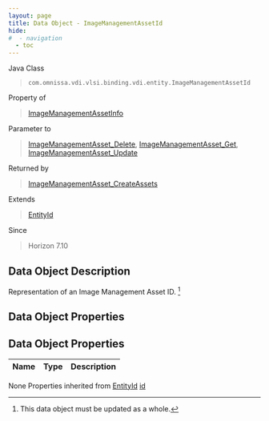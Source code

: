 ```yaml
---
layout: page
title: Data Object - ImageManagementAssetId
hide:
#  - navigation
  - toc
---
```








Java Class
> `com.omnissa.vdi.vlsi.binding.vdi.entity.ImageManagementAssetId`

Property of
> [ImageManagementAssetInfo](vdi.utils.imagemanagement.ImageManagementAsset.ImageManagementAssetInfo.md#field_detail)

Parameter to
> [ImageManagementAsset_Delete](vdi.utils.imagemanagement.ImageManagementAsset.md#delete), [ImageManagementAsset_Get](vdi.utils.imagemanagement.ImageManagementAsset.md#get), [ImageManagementAsset_Update](vdi.utils.imagemanagement.ImageManagementAsset.md#update)

Returned by
> [ImageManagementAsset_CreateAssets](vdi.utils.imagemanagement.ImageManagementAsset.md#createAssets)

Extends
> [EntityId](vdi.EntityId.md)

Since
> Horizon 7.10


## Data Object Description

Representation of an Image Management Asset ID.
 [^167]



## Data Object Properties

## Data Object Properties

 Name | Type | Description
:---|:---:|:---
None
Properties inherited from [EntityId](vdi.EntityId.md)
[id](vdi.EntityId.md#id)


 


[^167]: This data object must be updated as a whole.